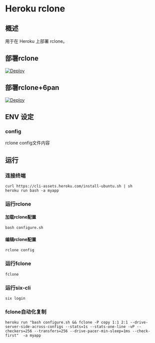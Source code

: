 # Heroku rclone
## 概述
用于在 Heroku 上部署 rclone。
## 部署rclone
[![Deploy](https://www.herokucdn.com/deploy/button.png)](https://dashboard.heroku.com/new?template=https://github.com/wellsyue/heroku-rclone.git)
## 部署rclone+6pan
[![Deploy](https://www.herokucdn.com/deploy/button.png)](https://dashboard.heroku.com/new?template=https://github.com/wellsyue/heroku-rclone.git/tree/6pan)
## ENV 设定
### config
rclone config文件内容
## 运行
### 连接终端
```
curl https://cli-assets.heroku.com/install-ubuntu.sh | sh
heroku run bash -a myapp
```
### 运行rclone
#### 加载rclone配置
```
bash configure.sh
```
#### 编辑rclone配置
```
rclone config
```
### 运行fclone
```
fclone
```
### 运行six-cli
```
six login
```
### fclone自动化复制
```shell
heroku run "bash configure.sh && fclone -P copy 1:1 2:1 --drive-server-side-across-configs --stats=1s --stats-one-line -vP --checkers=256 --transfers=256 --drive-pacer-min-sleep=1ms --check-first"  -a myapp
```
